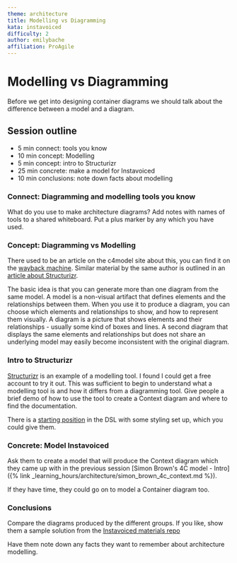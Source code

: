 ```yaml
---
theme: architecture
title: Modelling vs Diagramming
kata: instavoiced
difficulty: 2
author: emilybache
affiliation: ProAgile
---
```


# Modelling vs Diagramming

Before we get into designing container diagrams we should talk about the difference between a model and a diagram.

## Session outline

* 5 min connect: tools you know
* 10 min concept: Modelling
* 5 min concept: intro to Structurizr
* 25 min concrete: make a model for Instavoiced
* 10 min conclusions: note down facts about modelling

### Connect: Diagramming and modelling tools you know
What do you use to make architecture diagrams? Add notes with names of tools to a shared whiteboard. Put a plus marker by any which you have used.

### Concept: Diagramming vs Modelling
There used to be an article on the c4model site about this, you can find it on the [wayback machine](https://web.archive.org/web/20220520164641/https://c4model.com/#Modelling). Similar material by the same author is outlined in an [article about Structurizr](https://structurizr.com/help/modelling). 

The basic idea is that you can generate more than one diagram from the same model. A model is a non-visual artifact that defines elements and the relationships between them. When you use it to produce a diagram, you can choose which elements and relationships to show, and how to represent them visually. A diagram is a picture that shows elements and their relationships - usually some kind of boxes and lines. A second diagram that displays the same elements and relationships but does not share an underlying model may easily become inconsistent with the original diagram.

### Intro to Structurizr
[Structurizr](https://structurizr.com/) is an example of a modelling tool. I found I could get a free account to try it out. This was sufficient to begin to understand what a modelling tool is and how it differs from a diagramming tool. Give people a brief demo of how to use the tool to create a Context diagram and where to find the documentation.

There is a [starting position](https://github.com/emilybache/Instavoiced-Architecture-Kata/blob/main/instavoiced_starting_point.structurizr) in the DSL with some styling set up, which you could give them.

### Concrete: Model Instavoiced
Ask them to create a model that will produce the Context diagram which they came up with in the previous session [Simon Brown's 4C model - Intro]({% link _learning_hours/architecture/simon_brown_4c_context.md %}).

If they have time, they could go on to model a Container diagram too.

### Conclusions
Compare the diagrams produced by the different groups. If you like, show them a sample solution from the [Instavoiced materials repo](https://github.com/emilybache/Instavoiced-Architecture-Kata)

Have them note down any facts they want to remember about architecture modelling.





